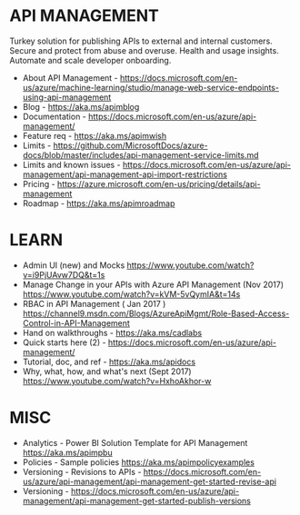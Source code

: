 # API MANAGEMENT
Turkey solution for publishing APIs to external and internal customers.  Secure and protect from abuse and overuse.  Health and usage insights.  Automate and scale developer onboarding.

* About API Management - <https://docs.microsoft.com/en-us/azure/machine-learning/studio/manage-web-service-endpoints-using-api-management>
* Blog - <https://aka.ms/apimblog>
* Documentation - <https://docs.microsoft.com/en-us/azure/api-management/>
* Feature req - <https://aka.ms/apimwish>
* Limits - <https://github.com/MicrosoftDocs/azure-docs/blob/master/includes/api-management-service-limits.md>
* Limits and known issues - <https://docs.microsoft.com/en-us/azure/api-management/api-management-api-import-restrictions>
* Pricing - <https://azure.microsoft.com/en-us/pricing/details/api-management>
* Roadmap - <https://aka.ms/apimroadmap>

# LEARN
* Admin UI (new) and Mocks <https://www.youtube.com/watch?v=i9PjUAvw7DQ&t=1s>
* Manage Change in your APIs with Azure API Management (Nov 2017) <https://www.youtube.com/watch?v=kVM-5vQymIA&t=14s> 
* RBAC in API Management ( Jan 2017 ) <https://channel9.msdn.com/Blogs/AzureApiMgmt/Role-Based-Access-Control-in-API-Management>
* Hand on walkthroughs - <https://aka.ms/cadlabs>
* Quick starts here (2) - <https://docs.microsoft.com/en-us/azure/api-management/>
* Tutorial, doc, and ref - <https://aka.ms/apidocs>
* Why, what, how, and what's next (Sept 2017) <https://www.youtube.com/watch?v=HxhoAkhor-w>

# MISC
* Analytics - Power BI Solution Template for API Management <https://aka.ms/apimpbu>
* Policies - Sample policies <https://aka.ms/apimpolicyexamples>
* Versioning - Revisions to APIs - <https://docs.microsoft.com/en-us/azure/api-management/api-management-get-started-revise-api>
* Versioning - <https://docs.microsoft.com/en-us/azure/api-management/api-management-get-started-publish-versions>